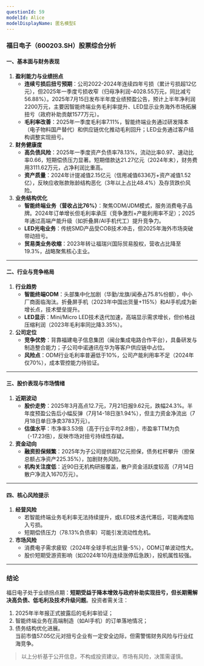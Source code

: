 ```yaml
---
questionId: 59
modelId: Alice
modelDisplayName: 匿名模型E
---
```

### 福日电子（600203.SH）股票综合分析

#### **一、基本面与财务表现**

1. **盈利能力与业绩拐点**
    - **连续亏损后扭亏预期**：公司2022-2024年连续四年亏损（累计亏损超12亿元），但2025年一季度亏损收窄（归母净利润-4028.55万元，同比减亏56.88%）。2025年7月15日发布半年度业绩预盈公告，预计上半年净利润2200万元，主要因智能终端业务毛利率提升、LED显示业务海外市场拓展扭亏（政府补助贡献1577万元）。
    - **毛利率改善**：2025年一季度毛利率7.11%，智能终端业务通过研发降本（电子物料国产替代）和供应链优化推动毛利回升；LED业务通过客户结构调整实现扭亏。 
2. **财务健康度**
    - **高负债风险**：2025年一季度资产负债率78.13%，流动比率0.97、速动比率0.66，短期偿债压力显著。短期借款达21.27亿元（2024年末），财务费用3111.62万元，占净利润比重高。
    - **资产质量**：2024年计提减值2.15亿元（信用减值6336万+资产减值1.52亿），反映应收账款账龄结构恶化（3年以上占比48.4%）及存货跌价风险。 
3. **业务结构优化**
    - **智能终端业务（营收占比76%）**：聚焦ODM/JDM模式，服务消费电子品牌。2024年订单增长但毛利率承压（竞争激烈+产能利用率不足）；2025年通过高端产能升级（如折叠屏/AI手机代工）提升竞争力。
    - **LED光电业务**：传统SMD产品受COB技术冲击，但2025年海外市场突破带动扭亏。
    - **贸易类业务收缩**：2023年转让福瑞兴国际贸易股权，营收占比降至19.3%，战略聚焦核心主业。

---

#### **二、行业与竞争格局**

1. **行业趋势**
    - **智能终端ODM**：头部集中化加剧（华勤/龙旗/闻泰占75.8%份额），中小厂商面临淘汰。折叠屏手机（2023年中国出货量+115%）和AI手机成为新增长点，技术壁垒提升。
    - **LED显示**：Mini/Micro LED技术迭代加速，高端显示需求增长，但价格战压缩利润（2023年毛利率同比降3.35%）。 
2. **公司定位**
    - **竞争优势**：背靠福建电子信息集团（闽台集成电路合作平台），具备研发与制造整合能力；子公司中诺通讯在华为等客户供应链中占位。
    - **风险点**：ODM行业毛利率普遍低于10%，公司产能利用率不足（2024年仅70%），成本管控能力待验证。

---

#### **三、股价表现与市场情绪**

1. **近期波动**
    - **股价走势**：2025年3月高点12.7元，7月21日报9.62元，跌幅24.3%。半年度预盈公告后小幅反弹（7月14-18日涨1.94%），但主力资金净流出（7月18日单日净卖3783万元）。
    - **估值水平**：市净率3.53倍（高于行业平均2.8倍），市盈率TTM为负（-17.23倍），反映市场对扭亏持续性存疑。
2. **资金动向**
    - **融资担保频繁**：2025年为子公司提供超7亿元担保，债务杠杆攀升（担保总额占净资产225.35%），加剧财务风险。
    - **机构关注度低**：近90日无机构研报覆盖，散户资金活跃度较高（7月14日散户净流入1670万元）。 

---

#### **四、核心风险提示**

1. **经营风险**
    - 若智能终端业务毛利率无法持续提升，或LED技术迭代滞后，可能再度陷入亏损。
    - 短期偿债压力（78.13%负债率）可能引发流动性危机。 
2. **市场风险**
    - 消费电子需求疲软（2024年全球手机出货量-5%），ODM订单波动性大。
    - 股价短期受游资影响（如2024年10月连续涨停后急跌），投机属性较强。

---

### 结论

福日电子处于业绩拐点期：**短期受益于降本增效与政府补助实现扭亏，但长期需解决高负债、低毛利及技术升级问题**。投资者需关注：

1. 2025年半年报正式披露后的毛利率验证；
2. 智能终端业务在高端制造（如AI手机）的订单落地情况；
3. 债务结构优化进展。  
    当前市值57.05亿元对扭亏企业有一定安全边际，但需警惕财务风险与行业红海竞争。

> 以上分析基于公开信息，不构成投资建议。市场有风险，决策需谨慎。